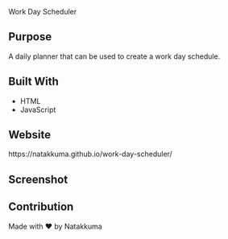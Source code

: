 Work Day Scheduler

<h2>Purpose</h2>
A daily planner that can be used to create a work day schedule. 

<h2>Built With</h2>
<ul>
<li>HTML</li>
<li>JavaScript</li>
</ul>
  
<h2>Website</h2>
https://natakkuma.github.io/work-day-scheduler/

<h2>Screenshot</h2>


<h2>Contribution</h2>
Made with ❤️ by Natakkuma

